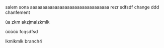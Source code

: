 salem sona
aaaaaaaaaaaaaaaaaaaaaaaaaaaaaaaa
rezr
  sdfsdf
change ddd
chanfement

ùa	zkm	akzjmalzkmlk

ùùùùù
fcqsdfsd

lkmlkmlk
branch4
